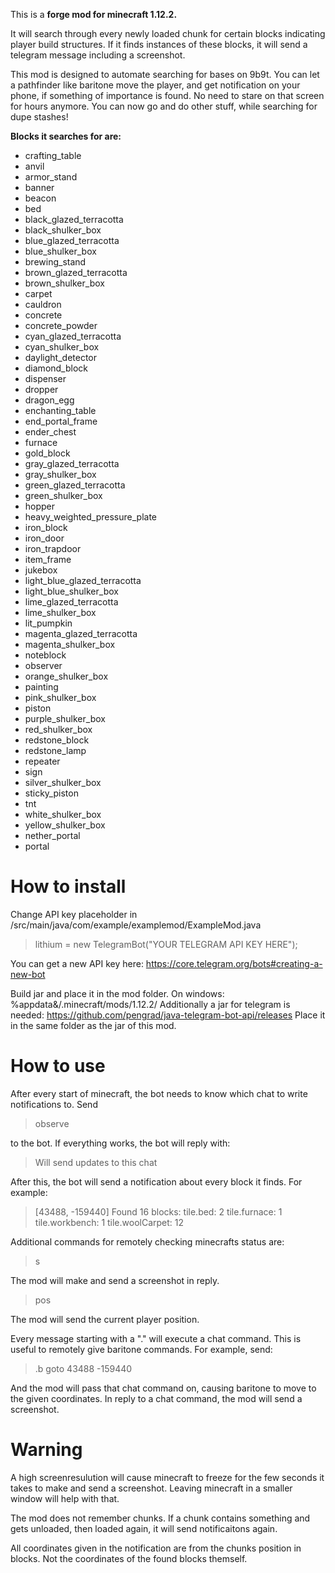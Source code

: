 This is a **forge mod for minecraft 1.12.2.**

It will search through every newly loaded chunk for certain blocks indicating player build structures.
If it finds instances of these blocks, it will send a telegram message including a screenshot.

This mod is designed to automate searching for bases on 9b9t. You can let a pathfinder like baritone move the player,
and get notification on your phone, if something of importance is found. No need to stare on that screen for hours anymore.
You can now go and do other stuff, while searching for dupe stashes!


**Blocks it searches for are:**

- crafting_table
- anvil
- armor_stand
- banner
- beacon
- bed
- black_glazed_terracotta
- black_shulker_box
- blue_glazed_terracotta
- blue_shulker_box
- brewing_stand
- brown_glazed_terracotta
- brown_shulker_box
- carpet
- cauldron
- concrete
- concrete_powder
- cyan_glazed_terracotta
- cyan_shulker_box
- daylight_detector
- diamond_block
- dispenser
- dropper
- dragon_egg
- enchanting_table
- end_portal_frame
- ender_chest
- furnace
- gold_block
- gray_glazed_terracotta
- gray_shulker_box
- green_glazed_terracotta
- green_shulker_box
- hopper
- heavy_weighted_pressure_plate
- iron_block
- iron_door
- iron_trapdoor
- item_frame
- jukebox
- light_blue_glazed_terracotta
- light_blue_shulker_box
- lime_glazed_terracotta
- lime_shulker_box
- lit_pumpkin
- magenta_glazed_terracotta
- magenta_shulker_box
- noteblock
- observer
- orange_shulker_box
- painting
- pink_shulker_box
- piston
- purple_shulker_box
- red_shulker_box
- redstone_block
- redstone_lamp
- repeater
- sign
- silver_shulker_box
- sticky_piston
- tnt
- white_shulker_box
- yellow_shulker_box
- nether_portal
- portal


# How to install

Change API key placeholder in /src/main/java/com/example/examplemod/ExampleMod.java

>lithium = new TelegramBot("YOUR TELEGRAM API KEY HERE");


You can get a new API key here: https://core.telegram.org/bots#creating-a-new-bot

Build jar and place it in the mod folder. On windows: %appdata&/.minecraft/mods/1.12.2/
Additionally a jar for telegram is needed: https://github.com/pengrad/java-telegram-bot-api/releases
Place it in the same folder as the jar of this mod.

# How to use
After every start of minecraft, the bot needs to know which chat to write notifications to. Send 
>observe
    
to the bot. If everything works, the bot will reply with:
   >Will send updates to this chat

After this, the bot will send a notification about every block it finds. For example:

>[43488, -159440] Found 16 blocks:
tile.bed: 2
tile.furnace: 1
tile.workbench: 1
tile.woolCarpet: 12

Additional commands for remotely checking minecrafts status are:
>s

The mod will make and send a screenshot in reply.

>pos

The mod will send the current player position.

Every message starting with a "." will execute a chat command. This is useful to remotely give baritone commands.
For example, send:
>.b goto 43488 -159440

And the mod will pass that chat command on, causing baritone to move to the given coordinates. In reply to a chat command, the mod will send a screenshot.

# Warning
A high screenresulution will cause minecraft to freeze for the few seconds it takes to make and send a screenshot. Leaving minecraft in a smaller window will help with that.

The mod does not remember chunks. If a chunk contains something and gets unloaded, then loaded again, it will send notificaitons again. 

All coordinates given in the notification are from the chunks position in blocks. Not the coordinates of the found blocks themself.
